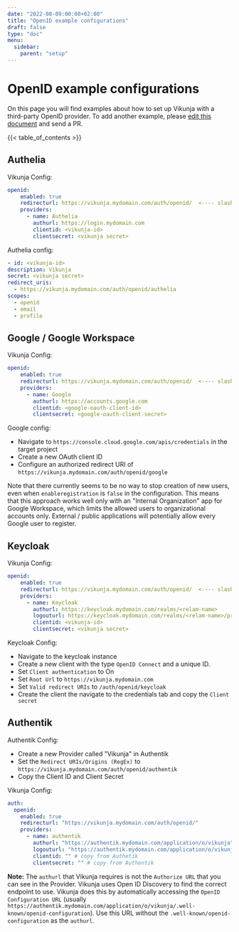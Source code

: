 ```yaml
---
date: "2022-08-09:00:00+02:00"
title: "OpenID example configurations"
draft: false
type: "doc"
menu:
  sidebar:
    parent: "setup"
---
```


# OpenID example configurations

On this page you will find examples about how to set up Vikunja with a third-party OpenID provider.
To add another example, please [edit this document](https://kolaente.dev/vikunja/vikunja/src/branch/main/docs/content/doc/setup/openid-examples.md) and send a PR.

{{< table_of_contents >}}

## Authelia

Vikunja Config:

```yaml
openid:
    enabled: true
    redirecturl: https://vikunja.mydomain.com/auth/openid/  <---- slash at the end is important
    providers:
      - name: Authelia
        authurl: https://login.mydomain.com
        clientid: <vikunja-id>
        clientsecret: <vikunja secret>
```

Authelia config:

```yaml
- id: <vikunja-id>
description: Vikunja
secret: <vikunja secret>
redirect_uris:
  - https://vikunja.mydomain.com/auth/openid/authelia
scopes:
  - openid
  - email
  - profile
```

## Google / Google Workspace

Vikunja Config:

```yaml
openid:
    enabled: true
    redirecturl: https://vikunja.mydomain.com/auth/openid/  <---- slash at the end is important
    providers:
      - name: Google
        authurl: https://accounts.google.com
        clientid: <google-oauth-client-id>
        clientsecret: <google-oauth-client-secret>
```

Google config:

- Navigate to `https://console.cloud.google.com/apis/credentials` in the target project
- Create a new OAuth client ID
- Configure an authorized redirect URI of `https://vikunja.mydomain.com/auth/openid/google`

Note that there currently seems to be no way to stop creation of new users, even when `enableregistration` is `false` in the configuration. This means that this approach works well only with an "Internal Organization" app for Google Workspace, which limits the allowed users to organizational accounts only. External / public applications will potentially allow every Google user to register.

## Keycloak 

Vikunja Config:
```yaml
openid:
    enabled: true
    redirecturl: https://vikunja.mydomain.com/auth/openid/  <---- slash at the end is important
    providers:
      - name: Keycloak
        authurl: https://keycloak.mydomain.com/realms/<relam-name>
        logouturl: https://keycloak.mydomain.com/realms/<relam-name>/protocol/openid-connect/logout
        clientid: <vikunja-id>
        clientsecret: <vikunja secret>
```
Keycloak Config:
- Navigate to the keycloak instance
- Create a new client with the type `OpenID Connect` and a unique ID.
- Set `Client authentication` to On
- Set `Root Url` to `https://vikunja.mydomain.com`
- Set `Valid redirect URIs` to `/auth/openid/keycloak`
- Create the client the navigate to the credentials tab and copy the `Client secret`

## Authentik

Authentik Config:
- Create a new Provider called "Vikunja" in Authentik
- Set the `Redirect URIs/Origins (RegEx)` to `https://vikunja.mydomain.com/auth/openid/authentik`
- Copy the Client ID and Client Secret

Vikunja Config:

```yaml
auth:
  openid:
    enabled: true
    redirecturl: "https://vikunja.mydomain.com/auth/openid/"
    providers:
      - name: authentik
        authurl: "https://authentik.mydomain.com/application/o/vikunja"
        logouturl: "https://authentik.mydomain.com/application/o/vikunja/end-session/"
        clientid: "" # copy from Authetik
        clientsecret: "" # copy from Authentik
```

**Note:** The `authurl` that Vikunja requires is not the `Authorize URL` that you can see in the Provider. Vikunja uses Open ID Discovery to find the correct endpoint to use. Vikunja does this by automatically accessing the `OpenID Configuration URL` (usually `https://authentik.mydomain.com/application/o/vikunja/.well-known/openid-configuration`). Use this URL without the `.well-known/openid-configuration` as the `authurl`.
